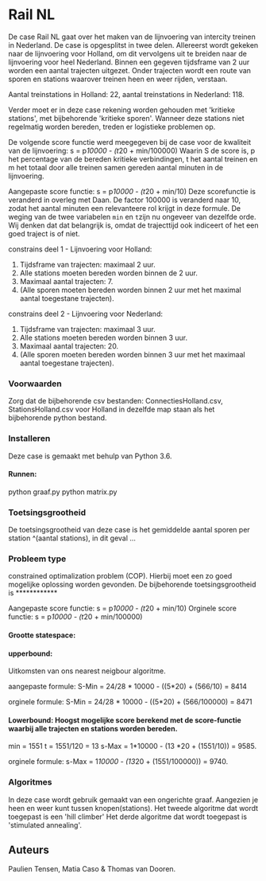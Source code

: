 # Rail NL 

De case Rail NL gaat over het maken van de lijnvoering van intercity treinen in Nederland. De case is opgesplitst in twee delen. Allereerst wordt gekeken naar de lijnvoering voor Holland, om dit vervolgens uit te breiden naar de lijnvoering voor heel Nederland. 
Binnen een gegeven tijdsframe van 2 uur worden een aantal trajecten uitgezet. Onder trajecten wordt een route van sporen en stations waarover treinen heen en weer rijden, verstaan.

Aantal treinstations in Holland: 22, 
aantal treinstations in Nederland: 118. 

Verder moet er in deze case rekening worden gehouden met 'kritieke stations', met bijbehorende 'kritieke sporen'. Wanneer deze stations niet regelmatig worden bereden, treden er logistieke problemen op. 

De volgende score functie werd meegegeven bij de case voor de kwaliteit van de lijnvoering: 
s = p*10000 - (t*20 + min/100000)
Waarin S de score is, p het percentage van de bereden kritieke verbindingen, t het aantal treinen en m het totaal door alle treinen samen gereden aantal minuten in de lijnvoering. 

Aangepaste score functie: 
s = p*10000 - (t*20 + min/10)
Deze scorefunctie is veranderd in overleg met Daan. De factor 100000 is veranderd naar 10, zodat het aantal minuten een relevanteere rol krijgt in deze formule. De weging van de twee variabelen `min` en `t`zijn nu ongeveer van dezelfde orde. Wij denken dat dat belangrijk is, omdat de trajecttijd ook indiceert of het een goed traject is of niet.

constrains deel 1 - Lijnvoering voor Holland:
1. Tijdsframe van trajecten: maximaal 2 uur. 
2. Alle stations moeten bereden worden binnen de 2 uur. 
3. Maximaal aantal trajecten: 7. 
4. (Alle sporen moeten bereden worden binnen 2 uur met het maximal aantal toegestane trajecten).

constrains deel 2 - Lijnvoering voor Nederland:
1. Tijdsframe van trajecten: maximaal 3 uur. 
2. Alle stations moeten bereden worden binnen 3 uur. 
3. Maximaal aantal trajecten: 20. 
4. (Alle sporen moeten bereden worden binnen 3 uur met het maximaal aantal toegestane trajecten).

### Voorwaarden

Zorg dat de bijbehorende csv bestanden: ConnectiesHolland.csv, StationsHolland.csv voor Holland in dezelfde map staan als het bijbehorende python bestand. 

### Installeren

Deze case is gemaakt met behulp van Python 3.6.

#### Runnen:
python graaf.py
python matrix.py

### Toetsingsgrootheid

De toetsingsgrootheid van deze case is het gemiddelde aantal sporen per station ^(aantal stations), in dit geval ... 


### Probleem type
constrained optimalization problem (COP). Hierbij moet een zo goed mogelijke oplossing worden gevonden. 
De bijbehorende toetsingsgrootheid is ************

Aangepaste score functie: s = p*10000 - (t*20 + min/10)
Orginele score functie: s = p*10000 - (t*20 + min/100000)

#### Grootte statespace: 
#### upperbound: 
Uitkomsten van ons nearest neigbour algoritme.

aangepaste formule: 
S-Min = 24/28 * 10000 - ((5*20) + (566/10) = 8414 

orginele formule:
S-Min = 24/28 * 10000 - ((5*20) + (566/100000) = 8471 




#### Lowerbound: Hoogst mogelijke score berekend met de score-functie waarbij alle trajecten en stations worden bereden.

min = 1551
t = 1551/120 = 13
s-Max = 1*10000 - (13 *20 + (1551/10)) = 9585.  

orginele formule: 
s-Max = 1*10000 - (13*20 + (1551/100000)) = 9740. 


### Algoritmes

In deze case wordt gebruik gemaakt van een ongerichte graaf. Aangezien je heen en weer kunt tussen knopen(stations).
Het tweede algoritme dat wordt toegepast is een 'hill climber'
Het derde algoritme dat wordt toegepast is 'stimulated annealing'. 



## Auteurs
Paulien Tensen, Matia Caso & Thomas van Dooren. 







